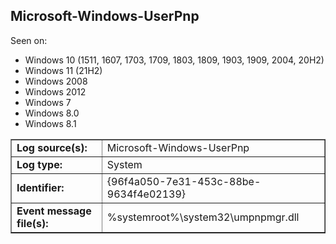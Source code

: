 ## Microsoft-Windows-UserPnp

Seen on:
* Windows 10 (1511, 1607, 1703, 1709, 1803, 1809, 1903, 1909, 2004, 20H2)
* Windows 11 (21H2)
* Windows 2008
* Windows 2012
* Windows 7
* Windows 8.0
* Windows 8.1

<table border="1" class="docutils">
  <tbody>
    <tr>
      <td><b>Log source(s):</b></td>
      <td>Microsoft-Windows-UserPnp</td>
    </tr>
    <tr>
      <td><b>Log type:</b></td>
      <td>System</td>
    </tr>
    <tr>
      <td><b>Identifier:</b></td>
      <td>{96f4a050-7e31-453c-88be-9634f4e02139}</td>
    </tr>
    <tr>
      <td><b>Event message file(s):</b></td>
      <td>%systemroot%\system32\umpnpmgr.dll</td>
    </tr>
  </tbody>
</table>

&nbsp;

